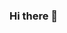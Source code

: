 ### Hi there 👋

<!--
**sat048/sat048** is a ✨ _special_ ✨ repository because its `README.md` (this file) appears on your GitHub profile.

Here are some ideas to get you started:

- 🔭 I’m currently working on an Android App (with Java & Kotlin) that can display available parking spots in Ann Arbor!
- 👯 I’m looking to collaborate on Machine Learning projects using Python and R
- 📫 How to reach me: satyak.khare@gmail.com or [linkedin](https://www.linkedin.com/in/satyak-khare)
-->
